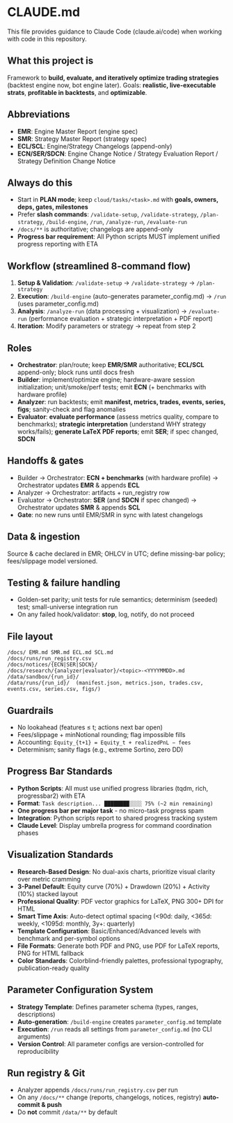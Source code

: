# CLAUDE.md

This file provides guidance to Claude Code (claude.ai/code) when working with code in this repository.

## What this project is

Framework to **build, evaluate, and iteratively optimize trading strategies** (backtest engine now, bot engine later). Goals: **realistic, live-executable strats**, **profitable in backtests**, and **optimizable**.

## Abbreviations

* **EMR**: Engine Master Report (engine spec)
* **SMR**: Strategy Master Report (strategy spec)  
* **ECL/SCL**: Engine/Strategy Changelogs (append-only)
* **ECN/SER/SDCN**: Engine Change Notice / Strategy Evaluation Report / Strategy Definition Change Notice

## Always do this

* Start in **PLAN mode**; keep `cloud/tasks/<task>.md` with **goals, owners, deps, gates, milestones**
* Prefer **slash commands**: `/validate-setup`, `/validate-strategy`, `/plan-strategy`, `/build-engine`, `/run`, `/analyze-run`, `/evaluate-run`
* `/docs/**` is authoritative; changelogs are append-only
* **Progress bar requirement**: All Python scripts MUST implement unified progress reporting with ETA

## Workflow (streamlined 8-command flow)

1. **Setup & Validation**: `/validate-setup` → `/validate-strategy` → `/plan-strategy`
2. **Execution**: `/build-engine` (auto-generates parameter_config.md) → `/run` (uses parameter_config.md)
3. **Analysis**: `/analyze-run` (data processing + visualization) → `/evaluate-run` (performance evaluation + strategic interpretation + PDF report)
4. **Iteration**: Modify parameters or strategy → repeat from step 2

## Roles

* **Orchestrator**: plan/route; keep **EMR/SMR** authoritative; **ECL/SCL** append-only; block runs until docs fresh
* **Builder**: implement/optimize engine; hardware-aware session initialization; unit/smoke/perf tests; emit **ECN** (+ benchmarks with hardware profile)
* **Analyzer**: run backtests; emit **manifest, metrics, trades, events, series, figs**; sanity-check and flag anomalies
* **Evaluator**: **evaluate performance** (assess metrics quality, compare to benchmarks); **strategic interpretation** (understand WHY strategy works/fails); **generate LaTeX PDF reports**; emit **SER**; if spec changed, **SDCN**

## Handoffs & gates

* Builder → Orchestrator: **ECN + benchmarks** (with hardware profile) → Orchestrator updates **EMR** & appends **ECL**
* Analyzer → Orchestrator: artifacts + run_registry row
* Evaluator → Orchestrator: **SER** (and **SDCN** if spec changed) → Orchestrator updates **SMR** & appends **SCL**
* **Gate**: no new runs until EMR/SMR in sync with latest changelogs

## Data & ingestion

Source & cache declared in EMR; OHLCV in UTC; define missing-bar policy; fees/slippage model versioned.

## Testing & failure handling

* Golden-set parity; unit tests for rule semantics; determinism (seeded) test; small-universe integration run
* On any failed hook/validator: **stop**, log, notify, do not proceed

## File layout

```
/docs/ EMR.md SMR.md ECL.md SCL.md
/docs/runs/run_registry.csv
/docs/notices/{ECN|SER|SDCN}/
/docs/research/{analyzer|evaluator}/<topic>-<YYYYMMDD>.md
/data/sandbox/{run_id}/
/data/runs/{run_id}/  (manifest.json, metrics.json, trades.csv, events.csv, series.csv, figs/)
```

## Guardrails

* No lookahead (features ≤ t; actions next bar open)
* Fees/slippage + minNotional rounding; flag impossible fills
* Accounting: `Equity_{t+1} = Equity_t + realizedPnL − fees`
* Determinism; sanity flags (e.g., extreme Sortino, zero DD)

## Progress Bar Standards

* **Python Scripts**: All must use unified progress libraries (tqdm, rich, progressbar2) with ETA
* **Format**: `Task description... ████████░░░░ 75% (~2 min remaining)`
* **One progress bar per major task** - no micro-task progress spam
* **Integration**: Python scripts report to shared progress tracking system
* **Claude Level**: Display umbrella progress for command coordination phases

## Visualization Standards

* **Research-Based Design**: No dual-axis charts, prioritize visual clarity over metric cramming
* **3-Panel Default**: Equity curve (70%) + Drawdown (20%) + Activity (10%) stacked layout
* **Professional Quality**: PDF vector graphics for LaTeX, PNG 300+ DPI for HTML
* **Smart Time Axis**: Auto-detect optimal spacing (<90d: daily, <365d: weekly, <1095d: monthly, 3y+: quarterly)
* **Template Configuration**: Basic/Enhanced/Advanced levels with benchmark and per-symbol options
* **File Formats**: Generate both PDF and PNG, use PDF for LaTeX reports, PNG for HTML fallback
* **Color Standards**: Colorblind-friendly palettes, professional typography, publication-ready quality

## Parameter Configuration System

* **Strategy Template**: Defines parameter schema (types, ranges, descriptions)
* **Auto-generation**: `/build-engine` creates `parameter_config.md` template
* **Execution**: `/run` reads all settings from `parameter_config.md` (no CLI arguments)
* **Version Control**: All parameter configs are version-controlled for reproducibility

## Run registry & Git

* Analyzer appends `/docs/runs/run_registry.csv` per run
* On any `/docs/**` change (reports, changelogs, notices, registry) **auto-commit & push**
* Do **not** commit `/data/**` by default